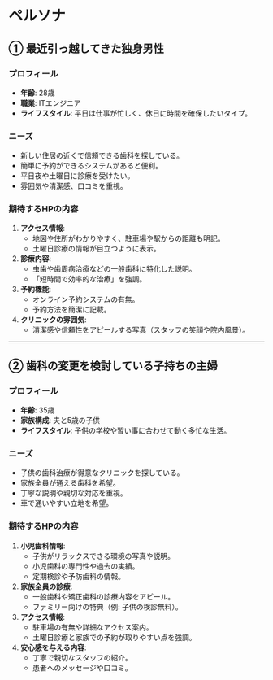 # ペルソナ

## ① 最近引っ越してきた独身男性

### プロフィール

- **年齢**: 28歳
- **職業**: ITエンジニア
- **ライフスタイル**: 平日は仕事が忙しく、休日に時間を確保したいタイプ。

### ニーズ

- 新しい住居の近くで信頼できる歯科を探している。
- 簡単に予約ができるシステムがあると便利。
- 平日夜や土曜日に診療を受けたい。
- 雰囲気や清潔感、口コミを重視。

### 期待するHPの内容

1. **アクセス情報**:
   - 地図や住所がわかりやすく、駐車場や駅からの距離も明記。
   - 土曜日診療の情報が目立つように表示。
2. **診療内容**:
   - 虫歯や歯周病治療などの一般歯科に特化した説明。
   - 「短時間で効率的な治療」を強調。
3. **予約機能**:
   - オンライン予約システムの有無。
   - 予約方法を簡潔に記載。
4. **クリニックの雰囲気**:
   - 清潔感や信頼性をアピールする写真（スタッフの笑顔や院内風景）。

---

## ② 歯科の変更を検討している子持ちの主婦

### プロフィール

- **年齢**: 35歳
- **家族構成**: 夫と5歳の子供
- **ライフスタイル**: 子供の学校や習い事に合わせて動く多忙な生活。

### ニーズ

- 子供の歯科治療が得意なクリニックを探している。
- 家族全員が通える歯科を希望。
- 丁寧な説明や親切な対応を重視。
- 車で通いやすい立地を希望。

### 期待するHPの内容

1. **小児歯科情報**:
   - 子供がリラックスできる環境の写真や説明。
   - 小児歯科の専門性や過去の実績。
   - 定期検診や予防歯科の情報。
2. **家族全員の診療**:
   - 一般歯科や矯正歯科の診療内容をアピール。
   - ファミリー向けの特典（例: 子供の検診無料）。
3. **アクセス情報**:
   - 駐車場の有無や詳細なアクセス案内。
   - 土曜日診療と家族での予約が取りやすい点を強調。
4. **安心感を与える内容**:
   - 丁寧で親切なスタッフの紹介。
   - 患者へのメッセージや口コミ。
